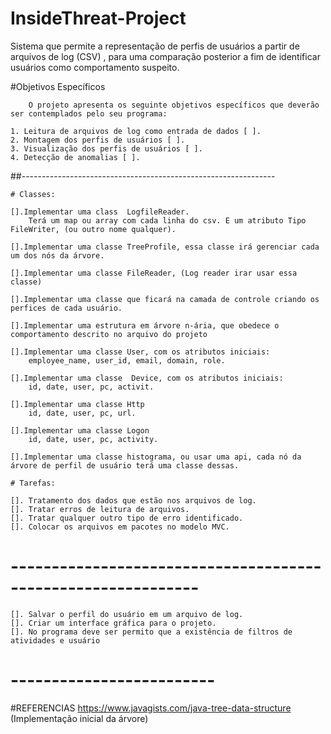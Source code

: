 # InsideThreat-Project
Sistema que permite a representação de perfis de usuários a partir de arquivos de log (CSV) , para uma comparação posterior a fim de  identificar usuários como comportamento suspeito.



#Objetivos Específicos

		O projeto apresenta os seguinte objetivos específicos que deverão ser contemplados pelo seu programa:

	1. Leitura de arquivos de log como entrada de dados [ ].
	2. Montagem dos perfis de usuários [ ].
	3. Visualização dos perfis de usuários [ ].
	4. Detecção de anomalias [ ].

##---------------------------------------------------------------

	# Classes:
	
	[].Implementar uma class  LogfileReader.
		Terá um map ou array com cada linha do csv. E um atributo Tipo FileWriter, (ou outro nome qualquer).

	[].Implementar uma classe TreeProfile, essa classe irá gerenciar cada um dos nós da árvore.
	
	[].Implementar uma classe FileReader, (Log reader irar usar essa classe)

	[].Implementar uma classe que ficará na camada de controle criando os perfices de cada usuário.
	
	[].Implementar uma estrutura em árvore n-ária, que obedece o comportamento descrito no arquivo do projeto 

	[].Implementar uma classe User, com os atributos iniciais:
		employee_name, user_id, email, domain, role.

	[].Implementar uma classe  Device, com os atributos iniciais:
		id, date, user, pc, activit.

	[].Implementar uma classe Http
		id, date, user, pc, url. 

	[].Implementar uma classe Logon
		id, date, user, pc, activity.

	[].Implementar uma classe histograma, ou usar uma api, cada nó da árvore de perfil de usuário terá uma classe dessas.	

	# Tarefas:

	[]. Tratamento dos dados que estão nos arquivos de log.
	[]. Tratar erros de leitura de arquivos.
	[]. Tratar qualquer outro tipo de erro identificado.
	[]. Colocar os arquivos em pacotes no modelo MVC.
# -------------------------------------------------------------
	
	[]. Salvar o perfil do usuário em um arquivo de log.
	[]. Criar um interface gráfica para o projeto.
	[]. No programa deve ser permito que a existência de filtros de atividades e usuário 
	
# -------------------------
#REFERENCIAS
https://www.javagists.com/java-tree-data-structure (Implementação inicial da árvore)
